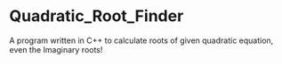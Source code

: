 # Quadratic_Root_Finder
A program written in C++ to calculate roots of given quadratic equation, even the Imaginary roots!
